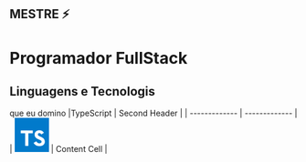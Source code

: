 ## MESTRE ⚡

<h1>Programador FullStack</h1>

<h2>Linguagens e Tecnologis</h2>
que eu domino
|TypeScript | Second Header |
| ------------- | ------------- |
| <img src="png-transparent-typescript-hd-logo-thumbnail.png" width="60px">  | Content Cell  |
<!--
**EDUARDOALMEIDARODRIGUES/EDUARDOALMEIDARODRIGUES** is a ✨ _special_ ✨ repository because its `README.md` (this file) appears on your GitHub profile.

Here are some ideas to get you started:

- 🔭 I’m currently working on ...
- 🌱 I’m currently learning ...
- 👯 I’m looking to collaborate on ...
- 🤔 I’m looking for help with ...
- 💬 Ask me about ...
- 📫 How to reach me: ...
- 😄 Pronouns: ...
- ⚡ Fun fact: ...
-->
